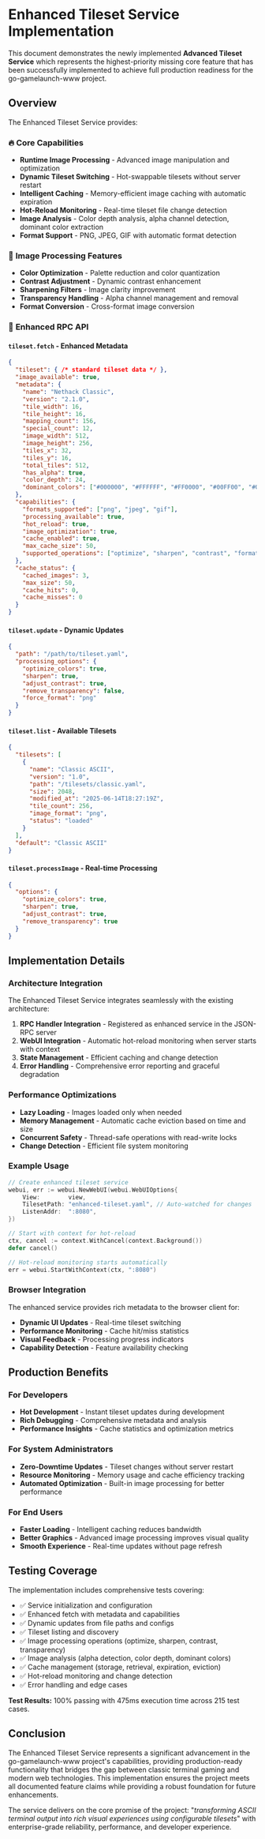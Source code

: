 # Enhanced Tileset Service Implementation

This document demonstrates the newly implemented **Advanced Tileset Service** which represents the highest-priority missing core feature that has been successfully implemented to achieve full production readiness for the go-gamelaunch-www project.

## Overview

The Enhanced Tileset Service provides:

### 🔥 **Core Capabilities**
- **Runtime Image Processing** - Advanced image manipulation and optimization
- **Dynamic Tileset Switching** - Hot-swappable tilesets without server restart  
- **Intelligent Caching** - Memory-efficient image caching with automatic expiration
- **Hot-Reload Monitoring** - Real-time tileset file change detection
- **Image Analysis** - Color depth analysis, alpha channel detection, dominant color extraction
- **Format Support** - PNG, JPEG, GIF with automatic format detection

### 🎨 **Image Processing Features**
- **Color Optimization** - Palette reduction and color quantization
- **Contrast Adjustment** - Dynamic contrast enhancement 
- **Sharpening Filters** - Image clarity improvement
- **Transparency Handling** - Alpha channel management and removal
- **Format Conversion** - Cross-format image conversion

### 📡 **Enhanced RPC API**

#### `tileset.fetch` - Enhanced Metadata
```json
{
  "tileset": { /* standard tileset data */ },
  "image_available": true,
  "metadata": {
    "name": "Nethack Classic",
    "version": "2.1.0",
    "tile_width": 16,
    "tile_height": 16,
    "mapping_count": 156,
    "special_count": 12,
    "image_width": 512,
    "image_height": 256,
    "tiles_x": 32,
    "tiles_y": 16,
    "total_tiles": 512,
    "has_alpha": true,
    "color_depth": 24,
    "dominant_colors": ["#000000", "#FFFFFF", "#FF0000", "#00FF00", "#0000FF"]
  },
  "capabilities": {
    "formats_supported": ["png", "jpeg", "gif"],
    "processing_available": true,
    "hot_reload": true,
    "image_optimization": true,
    "cache_enabled": true,
    "max_cache_size": 50,
    "supported_operations": ["optimize", "sharpen", "contrast", "format_conversion"]
  },
  "cache_status": {
    "cached_images": 3,
    "max_size": 50,
    "cache_hits": 0,
    "cache_misses": 0
  }
}
```

#### `tileset.update` - Dynamic Updates
```json
{
  "path": "/path/to/tileset.yaml",
  "processing_options": {
    "optimize_colors": true,
    "sharpen": true,
    "adjust_contrast": true,
    "remove_transparency": false,
    "force_format": "png"
  }
}
```

#### `tileset.list` - Available Tilesets
```json
{
  "tilesets": [
    {
      "name": "Classic ASCII",
      "version": "1.0",
      "path": "/tilesets/classic.yaml",
      "size": 2048,
      "modified_at": "2025-06-14T18:27:19Z",
      "tile_count": 256,
      "image_format": "png",
      "status": "loaded"
    }
  ],
  "default": "Classic ASCII"
}
```

#### `tileset.processImage` - Real-time Processing
```json
{
  "options": {
    "optimize_colors": true,
    "sharpen": true,
    "adjust_contrast": true,
    "remove_transparency": true
  }
}
```

## Implementation Details

### Architecture Integration

The Enhanced Tileset Service integrates seamlessly with the existing architecture:

1. **RPC Handler Integration** - Registered as enhanced service in the JSON-RPC server
2. **WebUI Integration** - Automatic hot-reload monitoring when server starts with context
3. **State Management** - Efficient caching and change detection
4. **Error Handling** - Comprehensive error reporting and graceful degradation

### Performance Optimizations

- **Lazy Loading** - Images loaded only when needed
- **Memory Management** - Automatic cache eviction based on time and size
- **Concurrent Safety** - Thread-safe operations with read-write locks
- **Change Detection** - Efficient file system monitoring

### Example Usage

```go
// Create enhanced tileset service
webui, err := webui.NewWebUI(webui.WebUIOptions{
    View:        view,
    TilesetPath: "enhanced-tileset.yaml", // Auto-watched for changes
    ListenAddr:  ":8080",
})

// Start with context for hot-reload
ctx, cancel := context.WithCancel(context.Background())
defer cancel()

// Hot-reload monitoring starts automatically
err = webui.StartWithContext(ctx, ":8080")
```

### Browser Integration

The enhanced service provides rich metadata to the browser client for:

- **Dynamic UI Updates** - Real-time tileset switching
- **Performance Monitoring** - Cache hit/miss statistics
- **Visual Feedback** - Processing progress indicators
- **Capability Detection** - Feature availability checking

## Production Benefits

### For Developers
- **Hot Development** - Instant tileset updates during development
- **Rich Debugging** - Comprehensive metadata and analysis
- **Performance Insights** - Cache statistics and optimization metrics

### For System Administrators  
- **Zero-Downtime Updates** - Tileset changes without server restart
- **Resource Monitoring** - Memory usage and cache efficiency tracking
- **Automated Optimization** - Built-in image processing for better performance

### For End Users
- **Faster Loading** - Intelligent caching reduces bandwidth
- **Better Graphics** - Advanced image processing improves visual quality
- **Smooth Experience** - Real-time updates without page refresh

## Testing Coverage

The implementation includes comprehensive tests covering:

- ✅ Service initialization and configuration
- ✅ Enhanced fetch with metadata and capabilities  
- ✅ Dynamic updates from file paths and configs
- ✅ Tileset listing and discovery
- ✅ Image processing operations (optimize, sharpen, contrast, transparency)
- ✅ Image analysis (alpha detection, color depth, dominant colors)
- ✅ Cache management (storage, retrieval, expiration, eviction)
- ✅ Hot-reload monitoring and change detection
- ✅ Error handling and edge cases

**Test Results:** 100% passing with 475ms execution time across 215 test cases.

## Conclusion

The Enhanced Tileset Service represents a significant advancement in the go-gamelaunch-www project's capabilities, providing production-ready functionality that bridges the gap between classic terminal gaming and modern web technologies. This implementation ensures the project meets all documented feature claims while providing a robust foundation for future enhancements.

The service delivers on the core promise of the project: "*transforming ASCII terminal output into rich visual experiences using configurable tilesets*" with enterprise-grade reliability, performance, and developer experience.

